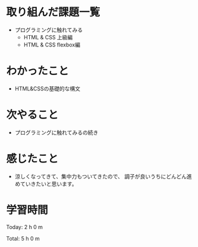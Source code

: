 # 取り組んだ課題一覧
- プログラミングに触れてみる
  - HTML & CSS 上級編
  - HTML & CSS flexbox編 

# わかったこと
- HTML&CSSの基礎的な構文

# 次やること
- プログラミングに触れてみるの続き
  
# 感じたこと
- 涼しくなってきて、集中力もついてきたので、
  調子が良いうちにどんどん進めていきたいと思います。
  
# 学習時間
Today: 2 h 0 m

Total: 5 h 0 m
